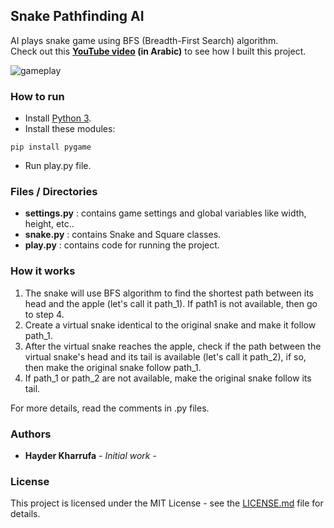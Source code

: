 ##  Snake Pathfinding AI
AI plays snake game using BFS (Breadth-First Search) algorithm.<br />
Check out this **[YouTube video](https://youtu.be/UIKthUWZ8dw) (in Arabic)** to see how I built this project.

![gameplay](https://user-images.githubusercontent.com/38482276/87240274-cae19380-c420-11ea-8193-bddab2ef379d.gif)

### How to run

- Install  [Python 3](https://www.python.org).
- Install these modules:
```
pip install pygame
```

- Run play.py file.

### Files / Directories

 - **settings.py** : contains game settings and global variables like width, height, etc..
 - **snake.py** : contains Snake and Square classes.
 - **play.py** : contains code for running the project.

### How it works

1. The snake will use BFS algorithm to find the shortest path between its head and the apple (let's call it path_1). If path1 is not available, then go to step 4.
2. Create a virtual snake identical to the original snake and make it follow path_1.
3. After the virtual snake reaches the apple, check if the path between the virtual snake's head and its tail is available (let's call it path_2), if so, then make the original snake follow path_1.
4. If path_1 or path_2 are not available, make the original snake follow its tail.

For more details, read the comments in .py files.

### Authors

* **Hayder Kharrufa** - *Initial work* - 

### License

This project is licensed under the MIT License - see the [LICENSE.md](LICENSE.md) file for details.
